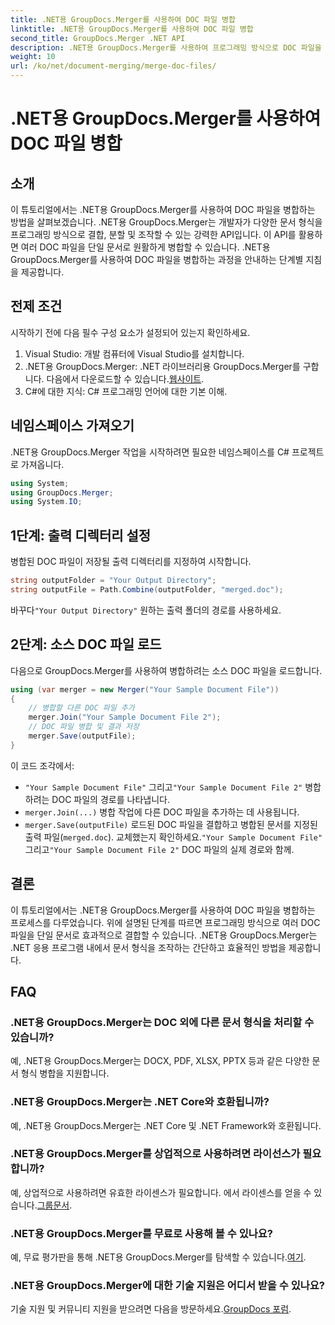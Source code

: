 ```yaml
---
title: .NET용 GroupDocs.Merger를 사용하여 DOC 파일 병합
linktitle: .NET용 GroupDocs.Merger를 사용하여 DOC 파일 병합
second_title: GroupDocs.Merger .NET API
description: .NET용 GroupDocs.Merger를 사용하여 프로그래밍 방식으로 DOC 파일을 병합하는 방법을 알아보세요. 여러 문서를 하나로 원활하게 결합하려면 단계별 가이드를 따르세요.
weight: 10
url: /ko/net/document-merging/merge-doc-files/
---
```


# .NET용 GroupDocs.Merger를 사용하여 DOC 파일 병합

## 소개
이 튜토리얼에서는 .NET용 GroupDocs.Merger를 사용하여 DOC 파일을 병합하는 방법을 살펴보겠습니다. .NET용 GroupDocs.Merger는 개발자가 다양한 문서 형식을 프로그래밍 방식으로 결합, 분할 및 조작할 수 있는 강력한 API입니다. 이 API를 활용하면 여러 DOC 파일을 단일 문서로 원활하게 병합할 수 있습니다. .NET용 GroupDocs.Merger를 사용하여 DOC 파일을 병합하는 과정을 안내하는 단계별 지침을 제공합니다.
## 전제 조건
시작하기 전에 다음 필수 구성 요소가 설정되어 있는지 확인하세요.
1. Visual Studio: 개발 컴퓨터에 Visual Studio를 설치합니다.
2.  .NET용 GroupDocs.Merger: .NET 라이브러리용 GroupDocs.Merger를 구합니다. 다음에서 다운로드할 수 있습니다.[웹사이트](https://releases.groupdocs.com/merger/net/).
3. C#에 대한 지식: C# 프로그래밍 언어에 대한 기본 이해.
## 네임스페이스 가져오기
.NET용 GroupDocs.Merger 작업을 시작하려면 필요한 네임스페이스를 C# 프로젝트로 가져옵니다.
```csharp
using System; 
using GroupDocs.Merger;
using System.IO;
```
## 1단계: 출력 디렉터리 설정
병합된 DOC 파일이 저장될 출력 디렉터리를 지정하여 시작합니다.
```csharp
string outputFolder = "Your Output Directory";
string outputFile = Path.Combine(outputFolder, "merged.doc");
```
 바꾸다`"Your Output Directory"` 원하는 출력 폴더의 경로를 사용하세요.
## 2단계: 소스 DOC 파일 로드
다음으로 GroupDocs.Merger를 사용하여 병합하려는 소스 DOC 파일을 로드합니다.
```csharp
using (var merger = new Merger("Your Sample Document File"))
{
    // 병합할 다른 DOC 파일 추가
    merger.Join("Your Sample Document File 2");
    // DOC 파일 병합 및 결과 저장
    merger.Save(outputFile);
}
```
이 코드 조각에서:
- `"Your Sample Document File"` 그리고`"Your Sample Document File 2"` 병합하려는 DOC 파일의 경로를 나타냅니다.
- `merger.Join(...)` 병합 작업에 다른 DOC 파일을 추가하는 데 사용됩니다.
- `merger.Save(outputFile)` 로드된 DOC 파일을 결합하고 병합된 문서를 지정된 출력 파일(`merged.doc`).
 교체했는지 확인하세요.`"Your Sample Document File"` 그리고`"Your Sample Document File 2"` DOC 파일의 실제 경로와 함께.
## 결론
이 튜토리얼에서는 .NET용 GroupDocs.Merger를 사용하여 DOC 파일을 병합하는 프로세스를 다루었습니다. 위에 설명된 단계를 따르면 프로그래밍 방식으로 여러 DOC 파일을 단일 문서로 효과적으로 결합할 수 있습니다. .NET용 GroupDocs.Merger는 .NET 응용 프로그램 내에서 문서 형식을 조작하는 간단하고 효율적인 방법을 제공합니다.

## FAQ
### .NET용 GroupDocs.Merger는 DOC 외에 다른 문서 형식을 처리할 수 있습니까?
예, .NET용 GroupDocs.Merger는 DOCX, PDF, XLSX, PPTX 등과 같은 다양한 문서 형식 병합을 지원합니다.
### .NET용 GroupDocs.Merger는 .NET Core와 호환됩니까?
예, .NET용 GroupDocs.Merger는 .NET Core 및 .NET Framework와 호환됩니다.
### .NET용 GroupDocs.Merger를 상업적으로 사용하려면 라이선스가 필요합니까?
 예, 상업적으로 사용하려면 유효한 라이센스가 필요합니다. 에서 라이센스를 얻을 수 있습니다.[그룹문서](https://purchase.groupdocs.com/buy).
### .NET용 GroupDocs.Merger를 무료로 사용해 볼 수 있나요?
 예, 무료 평가판을 통해 .NET용 GroupDocs.Merger를 탐색할 수 있습니다.[여기](https://releases.groupdocs.com/).
### .NET용 GroupDocs.Merger에 대한 기술 지원은 어디서 받을 수 있나요?
 기술 지원 및 커뮤니티 지원을 받으려면 다음을 방문하세요.[GroupDocs 포럼](https://forum.groupdocs.com/c/merger/32).